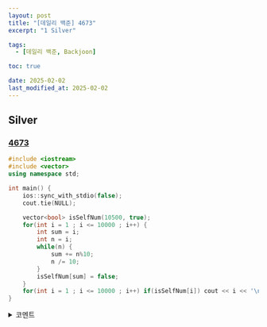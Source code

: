 ```yaml
---
layout: post
title: "[데일리 백준] 4673"
excerpt: "1 Silver"

tags:
  - [데일리 백준, Backjoon]

toc: true

date: 2025-02-02
last_modified_at: 2025-02-02
---
```

## Silver
### [4673][def]

```c++
#include <iostream>
#include <vector>
using namespace std;

int main() {
    ios::sync_with_stdio(false);
    cout.tie(NULL);

    vector<bool> isSelfNum(10500, true);
    for(int i = 1 ; i <= 10000 ; i++) {
        int sum = i;
        int n = i;
        while(n) {
            sum += n%10;
            n /= 10;
        }
        isSelfNum[sum] = false;
    }
    for(int i = 1 ; i <= 10000 ; i++) if(isSelfNum[i]) cout << i << '\n';
}
```

<details>
<summary>코멘트</summary>
<div markdown="1">

- 브루트 포스 날먹먹

</div>
</details>

[def]: https://www.acmicpc.net/problem/4673